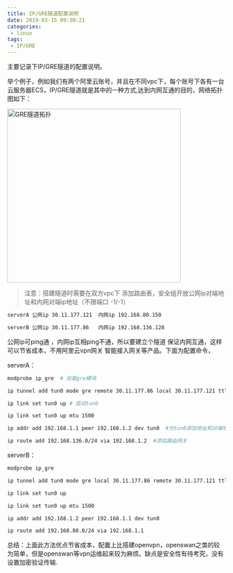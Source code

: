 ```yaml
---
title: IP/GRE隧道配置说明
date: 2019-03-15 09:30:21
categories:
 - linux
tags:
 - IP/GRE
---
```



主要记录下IP/GRE隧道的配置说明。<!--more-->

举个例子，例如我们有两个阿里云账号，并且在不同vpc下，每个账号下各有一台云服务器ECS，IP/GRE隧道就是其中的一种方式,达到内网互通的目的，网络拓扑图如下：

<img alt="GRE隧道拓扑" height="400" src="https://dictator.oss-cn-hongkong.aliyuncs.com/hexo/title/ipgre.png">

> 注意：搭建隧道时需要在双方vpc下 添加路由表，安全组开放公网ip对端地址和内网对端ip地址（不限端口 -1/-1）


```bash
serverA 公网ip 30.11.177.121  内网ip 192.168.80.150

serverB 公网ip 30.11.177.86   内网ip 192.168.136.128
```

公网ip可ping通 ，内网ip互相ping不通，所以要建立个隧道 保证内网互通，这样可以节省成本，不用阿里云vpn网关 智能接入网关等产品。下面为配置命令，

serverA：

```bash
modprobe ip_gre  # 加载gre模块

ip tunnel add tun0 mode gre remote 30.11.177.86 local 30.11.177.121 ttl 255

ip link set tun0 up # 启动tun0

ip link set tun0 up mtu 1500

ip addr add 192.168.1.1 peer 192.168.1.2 dev tun0  #为tun0添加地址和对端地址

ip route add 192.168.136.0/24 via 192.168.1.2  #添加路由网关

```

serverB：


```bash
modprobe ip_gre

ip tunnel add tun0 mode gre local 30.11.177.86 remote 30.11.177.121 ttl 255

ip link set tun0 up

ip link set tun0 up mtu 1500

ip addr add 192.168.1.2 peer 192.168.1.1 dev tun0

ip route add 192.168.80.0/24 via 192.168.1.1

```

总结：上面此方法优点节省成本，配置上比搭建openvpn，openswan之类的较为简单，但是openswan等vpn运维起来较为麻烦。缺点是安全性有待考究，没有设置加密验证传输.